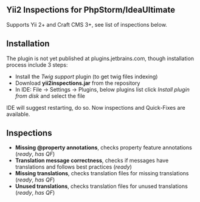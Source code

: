 Yii2 Inspections for PhpStorm/IdeaUltimate
---
Supports Yii 2+ and Craft CMS 3+, see list of inspections below.

Installation
---

The plugin is not yet published at plugins.jetbrains.com, though installation process include 3 steps:
- Install the *Twig support* plugin (to get twig files indexing)
- Download **yii2inspections.jar** from the repository
- In IDE: File -> Settings -> Plugins, below plugins list click *Install plugin from disk* and select the file

IDE will suggest restarting, do so. Now inspections and Quick-Fixes are available.

Inspections
---
- **Missing @property annotations**, checks property feature annotations (*ready*, *has QF*)
- **Translation message correctness**, checks if messages have translations and follows best practices (*ready*)
- **Missing translations**, checks translation files for missing translations (*ready*, *has QF*)
- **Unused translations**, checks translation files for unused translations (*ready*, *has QF*)